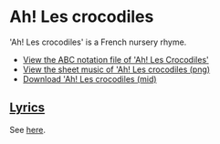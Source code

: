 # Ah! Les crocodiles

'Ah! Les crocodiles' is a French nursery rhyme.

 * [View the ABC notation file of 'Ah! Les Crocodiles'](xx_ah_les_crocodiles.abc)
 * [View the sheet music of 'Ah! Les crocodiles (png)](xx_ah_les_crocodiles.png)
 * [Download 'Ah! Les crocodiles (mid)](http://www.richelbilderbeek.nl/SongAhLesCrocodiles.mid)

## [Lyrics](xx_ah_les_crocodiles.txt)

See [here](xx_ah_les_crocodiles.txt).
